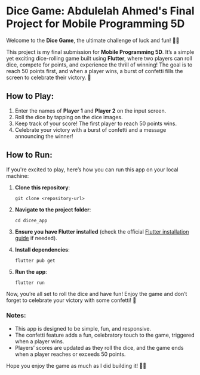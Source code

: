 # Dice Game: Abdulelah Ahmed's Final Project for Mobile Programming 5D

Welcome to the **Dice Game**, the ultimate challenge of luck and fun! 🎲✨

This project is my final submission for **Mobile Programming 5D**. It’s a simple yet exciting dice-rolling game built using **Flutter**, where two players can roll dice, compete for points, and experience the thrill of winning! The goal is to reach 50 points first, and when a player wins, a burst of confetti fills the screen to celebrate their victory. 🎉

## How to Play:

1. Enter the names of **Player 1** and **Player 2** on the input screen.
2. Roll the dice by tapping on the dice images.
3. Keep track of your score! The first player to reach 50 points wins.
4. Celebrate your victory with a burst of confetti and a message announcing the winner!

## How to Run:

If you're excited to play, here’s how you can run this app on your local machine:

1. **Clone this repository**:
   ```
   git clone <repository-url>
   ```
2. **Navigate to the project folder**:

   ```
   cd dicee_app
   ```

3. **Ensure you have Flutter installed** (check the official [Flutter installation guide](https://flutter.dev/docs/get-started/install) if needed).

4. **Install dependencies**:

   ```
   flutter pub get
   ```

5. **Run the app**:
   ```
   flutter run
   ```

Now, you’re all set to roll the dice and have fun! Enjoy the game and don’t forget to celebrate your victory with some confetti! 🎉

### Notes:

- This app is designed to be simple, fun, and responsive.
- The confetti feature adds a fun, celebratory touch to the game, triggered when a player wins.
- Players’ scores are updated as they roll the dice, and the game ends when a player reaches or exceeds 50 points.

Hope you enjoy the game as much as I did building it! 🎲🔥
